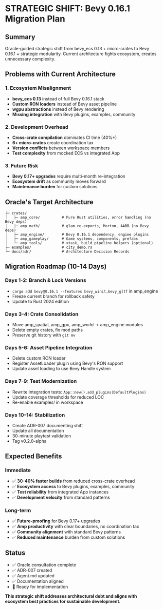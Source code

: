 # STRATEGIC SHIFT: Bevy 0.16.1 Migration Plan

## Summary

Oracle-guided strategic shift from bevy_ecs 0.13 + micro-crates to Bevy 0.16.1 + strategic modularity. Current architecture fights ecosystem, creates unnecessary complexity.

## Problems with Current Architecture

### 1. Ecosystem Misalignment
- **bevy_ecs 0.13** instead of full Bevy 0.16.1 stack
- **Custom RON loaders** instead of Bevy asset pipeline
- **wgpu abstractions** instead of Bevy rendering
- **Missing integration** with Bevy plugins, examples, community

### 2. Development Overhead
- **Cross-crate compilation** dominates CI time (40%+)
- **6+ micro-crates** create coordination tax
- **Version conflicts** between workspace members
- **Test complexity** from mocked ECS vs integrated App

### 3. Future Risk
- **Bevy 0.17+ upgrades** require multi-month re-integration
- **Ecosystem drift** as community moves forward
- **Maintenance burden** for custom solutions

## Oracle's Target Architecture

```
├─ crates/
│   ├─ amp_core/          # Pure Rust utilities, error handling (no Bevy deps)
│   ├─ amp_math/          # glam re-exports, Morton, AABB (no Bevy deps)  
│   ├─ amp_engine/        # Bevy 0.16.1 dependency, engine plugins
│   ├─ amp_gameplay/      # Game systems, components, prefabs
│   └─ amp_tools/         # xtask, build pipeline helpers (optional)
├─ examples/              # city_demo.rs
└─ docs/adr/              # Architecture Decision Records
```

## Migration Roadmap (10-14 Days)

### Days 1-2: Branch & Lock Versions
- `cargo add bevy@0.16.1 --features bevy_winit,bevy_gltf` in amp_engine
- Freeze current branch for rollback safety
- Update to Rust 2024 edition

### Days 3-4: Crate Consolidation  
- Move amp_spatial, amp_gpu, amp_world → amp_engine modules
- Delete empty crates, fix mod paths
- Preserve git history with `git mv`

### Days 5-6: Asset Pipeline Integration
- Delete custom RON loader
- Register AssetLoader plugin using Bevy's RON support
- Update asset loading to use Bevy Handle<T> system

### Days 7-9: Test Modernization
- Rewrite integration tests: `App::new().add_plugins(DefaultPlugins)`
- Update coverage thresholds for reduced LOC
- Re-enable examples/ in workspace

### Days 10-14: Stabilization
- Create ADR-007 documenting shift
- Update all documentation
- 30-minute playtest validation
- Tag v0.2.0-alpha

## Expected Benefits

### Immediate
- ✅ **30-40% faster builds** from reduced cross-crate overhead
- ✅ **Ecosystem access** to Bevy plugins, examples, community
- ✅ **Test reliability** from integrated App instances
- ✅ **Development velocity** from standard patterns

### Long-term  
- ✅ **Future-proofing** for Bevy 0.17+ upgrades
- ✅ **Amp productivity** with clear boundaries, no coordination tax
- ✅ **Community alignment** with standard Bevy patterns
- ✅ **Reduced maintenance** burden from custom solutions

## Status

- ✅ Oracle consultation complete
- ✅ ADR-007 created
- ✅ Agent.md updated  
- ✅ Documentation aligned
- 🔄 Ready for implementation

**This strategic shift addresses architectural debt and aligns with ecosystem best practices for sustainable development.**
